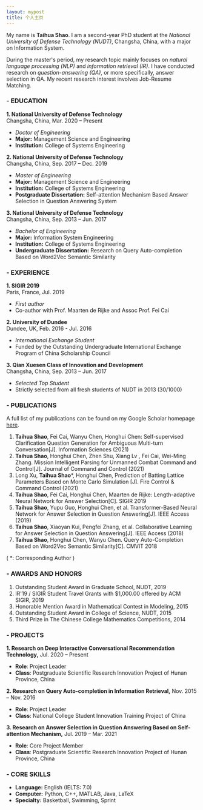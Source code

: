 ```yaml
---
layout: mypost
title: 个人主页
---
```


My name is **Taihua Shao**. I am a second-year PhD student at the *National University of Defense Technology (NUDT)*, Changsha, China, with a major on Information System.

<!-- <img src="shao.jpg" width="30%" height="30%"> -->

During the master's period, my research topic mainly focuses on *natural language processing (NLP)* and *information retrieval (IR)*. I have conducted research on *question-answering (QA)*, or more specifically, answer selection in QA. My recent research interest involves Job-Resume Matching.



### - EDUCATION

**1. National University of Defense Technology**  
Changsha, China, Mar. 2020 – Present

- _Doctor of Engineering_
- **Major:** Management Science and Engineering
- **Institution:** College of Systems Engineering

**2. National University of Defense Technology**  
Changsha, China, Sep. 2017 – Dec. 2019

- _Master of Engineering_
- **Major:** Management Science and Engineering
- **Institution:** College of Systems Engineering
- **Postgraduate Dissertation:** Self-attention Mechanism Based Answer Selection in Question Answering System

**3. National University of Defense Technology**  
Changsha, China, Sep. 2013 – Jun. 2017

- _Bachelor of Engineering_
- **Major:** Information System Engineering
- **Institution:** College of Systems Engineering
- **Undergraduate Dissertation:** Research on Query Auto-completion Based on Word2Vec Semantic Similarity


### - EXPERIENCE

**1. SIGIR 2019**   
Paris, France, Jul. 2019

- _First author_	
- Co-author with Prof. Maarten de Rijke and Assoc Prof. Fei Cai

**2. University of Dundee**  
Dundee, UK, Feb. 2016 - Jul. 2016

- _International Exchange Student_
- Funded by the Outstanding Undergraduate International Exchange Program of China Scholarship Council 

**3. Qian Xuesen Class of Innovation and Development**  
Changsha, China, Sep. 2013 – Jun. 2017
- _Selected Top Student_
- Strictly selected from all fresh students of NUDT in 2013 (30/1000)


### - PUBLICATIONS

A full list of my publications can be found on my Google Scholar homepage [here](https://scholar.google.com.hk/citations?hl=zh-CN&pli=1&user=WAxqU1MAAAAJ).

1. **Taihua Shao**, Fei Cai, Wanyu Chen, Honghui Chen: Self-supervised Clarification Question Generation for Ambiguous Multi-turn Conversation[J]. Information Sciences (2021) 
2. **Taihua Shao**, Honghui Chen, Zhen Shu, Xiang Lv , Fei Cai, Wei-Ming Zhang. Mission Intelligent Parsing for Unmanned Combat Command and Control[J]. Journal of Command and Control (2021) 
3. Long Xu, **Taihua Shao***, Honghui Chen, Prediction of Batting Lattice Parameters Based on Monte Carlo Simulation [J]. Fire Control & Command Control (2021)
4. **Taihua Shao**, Fei Cai, Honghui Chen, Maarten de Rijke: Length-adaptive Neural Network for Answer Selection[C]. SIGIR 2019
5. **Taihua Shao**, Yupu Guo, Honghui Chen, et al. Transformer-Based Neural Network for Answer Selection in Question Answering[J]. IEEE Access (2019)
6. **Taihua Shao**, Xiaoyan Kui, Pengfei Zhang, et al. Collaborative Learning for Answer Selection in Question Answering[J]. IEEE Access (2018) 
7. **Taihua Shao**, Honghui Chen, Wanyu Chen. Query Auto-Completion Based on Word2Vec Semantic Similarity[C]. CMVIT 2018

( *: Corresponding Author )


### - AWARDS AND HONORS

1. Outstanding Student Award in Graduate School, NUDT, 2019
2. IR'19 / SIGIR Student Travel Grants with $1,000.00 offered by ACM SIGIR, 2019
3. Honorable Mention Award in Mathematical Contest in Modeling, 2015
4. Outstanding Student Award in College of Science, NUDT, 2015
5. Third Prize in The Chinese College Mathematics Competitions, 2014


### - PROJECTS

**1. Research on Deep Interactive Conversational Recommendation Technology,** Jul. 2020 – Present

- **Role**: Project Leader
- **Class**: Postgraduate Scientific Research Innovation Project of Hunan Province, China

**2. Research on Query Auto-completion in Information Retrieval,** Nov. 2015 – Nov. 2016

- **Role**: Project Leader
- **Class**: National College Student Innovation Training Project of China

**3. Research on Answer Selection in Question Answering Based on Self-attention Mechanism,** Jul. 2019 – Mar. 2021

- **Role**: Core Project Member
- **Class**: Postgraduate Scientific Research Innovation Project of Hunan Province, China


### - CORE SKILLS
- **Language:** English (IELTS: 7.0)
- **Computer:** Python, C++, MATLAB, Java, LaTeX
- **Specialty:** Basketball, Swimming, Sprint
